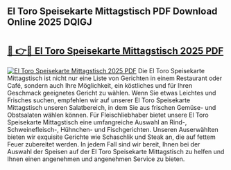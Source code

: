 ## El Toro Speisekarte Mittagstisch PDF Download Online 2025 DQIGJ

# <h2><a href="http://gcacuh6.nevu.top/?p=El+Toro+Speisekarte+Mittagstisch">🔗 👉🔴 El Toro Speisekarte Mittagstisch 2025 PDF</a></h2>

[![El Toro Speisekarte Mittagstisch 2025 PDF](https://i.imgur.com/dBaPXMq.png)](http://gcacuh6.nevu.top/?p=El+Toro+Speisekarte+Mittagstisch)
Die El Toro Speisekarte Mittagstisch ist nicht nur eine Liste von Gerichten in einem Restaurant oder Café, sondern auch Ihre Möglichkeit, ein köstliches und für Ihren Geschmack geeignetes Gericht zu wählen. Wenn Sie etwas Leichtes und Frisches suchen, empfehlen wir auf unserer El Toro Speisekarte Mittagstisch unseren Salatbereich, in dem Sie aus frischen Gemüse- und Obstsalaten wählen können. Für Fleischliebhaber bietet unsere El Toro Speisekarte Mittagstisch eine umfangreiche Auswahl an Rind-, Schweinefleisch-, Hühnchen- und Fischgerichten. Unseren Auserwählten bieten wir exquisite Gerichte wie Schaschlik und Steak an, die auf fettem Feuer zubereitet werden. In jedem Fall sind wir bereit, Ihnen bei der Auswahl der Speisen auf der El Toro Speisekarte Mittagstisch zu helfen und Ihnen einen angenehmen und angenehmen Service zu bieten.
